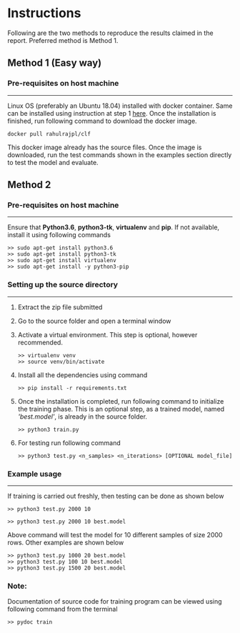 
# Instructions

Following are the two methods to reproduce the results claimed in the report. Preferred method is Method 1.

## Method 1 (Easy way)

### Pre-requisites on host machine
-------------

Linux OS (preferably an Ubuntu 18.04) installed with docker container. Same can be installed using instruction at step 1 [here](https://www.digitalocean.com/community/tutorials/how-to-install-and-use-docker-on-ubuntu-18-04). Once the installation is finished, run following command to download the docker image.
```
docker pull rahulrajpl/clf
```
This docker image already has the source files. Once the image is downloaded, run the test commands shown in the examples section directly to test the model and evaluate.
	

## Method 2

### Pre-requisites on host machine
-------------

Ensure that **Python3.6**, **python3-tk**, **virtualenv** and **pip**. If not available, install it using following commands
```
>> sudo apt-get install python3.6
>> sudo apt-get install python3-tk
>> sudo apt-get install virtualenv
>> sudo apt-get install -y python3-pip
```

### Setting up the source directory
-------------

1. Extract the zip file submitted
2. Go to the source folder and open a terminal window
3. Activate a virtual environment. This step is optional, however recommended.
   ```
   >> virtualenv venv
   >> source venv/bin/activate
   ```
4. Install all the dependencies using command 
   ```
   >> pip install -r requirements.txt
   ```
5. Once the installation is completed, run following command to initialize the training phase. This is an optional step, as a trained model, named *'best.model'*, is already in the source folder.
	```
	>> python3 train.py
	```
6.  For testing run following command 
	
	```
	>> python3 test.py <n_samples> <n_iterations> [OPTIONAL model_file]
    ```

###	Example usage
------------

If training is carried out freshly, then testing can be done as shown below
```
>> python3 test.py 2000 10
```

```
>> python3 test.py 2000 10 best.model 
```
Above command will test the model for 10 different samples of size 2000 rows. Other examples are shown below
```
>> python3 test.py 1000 20 best.model
>> python3 test.py 100 10 best.model
>> python3 test.py 1500 20 best.model
```

### Note: 
Documentation of source code for training program can be viewed using following command from the terminal

```
>> pydoc train
```

